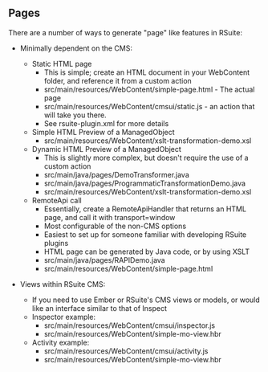 Pages
-----

There are a number of ways to generate "page" like features in RSuite:

* Minimally dependent on the CMS:
	* Static HTML page
		- This is simple; create an HTML document in your WebContent folder, and reference it from a custom action
		* src/main/resources/WebContent/simple-page.html - The actual page
		* src/main/resources/WebContent/cmsui/static.js - an action that will take you there.
		* See rsuite-plugin.xml for more details
	* Simple HTML Preview of a ManagedObject
		* src/main/resources/WebContent/xslt-transformation-demo.xsl
	* Dynamic HTML Preview of a ManagedObject
		- This is slightly more complex, but doesn't require the use of a custom action
		* src/main/java/pages/DemoTransformer.java
		* src/main/java/pages/ProgrammaticTransformationDemo.java
		* src/main/resources/WebContent/xslt-transformation-demo.xsl
	* RemoteApi call
		- Essentially, create a RemoteApiHandler that returns an HTML page, and call it with transport=window
		- Most configurable of the non-CMS options
		- Easiest to set up for someone familiar with developing RSuite plugins
		- HTML page can be generated by Java code, or by using XSLT
		* src/main/java/pages/RAPIDemo.java
		* src/main/resources/WebContent/simple-page.html

* Views within RSuite CMS:
	- If you need to use Ember or RSuite's CMS views or models, or would like an interface similar to that of Inspect
	* Inspector example:
		* src/main/resources/WebContent/cmsui/inspector.js
		* src/main/resources/WebContent/simple-mo-view.hbr
	* Activity example:
		* src/main/resources/WebContent/cmsui/activity.js
		* src/main/resources/WebContent/simple-mo-view.hbr

